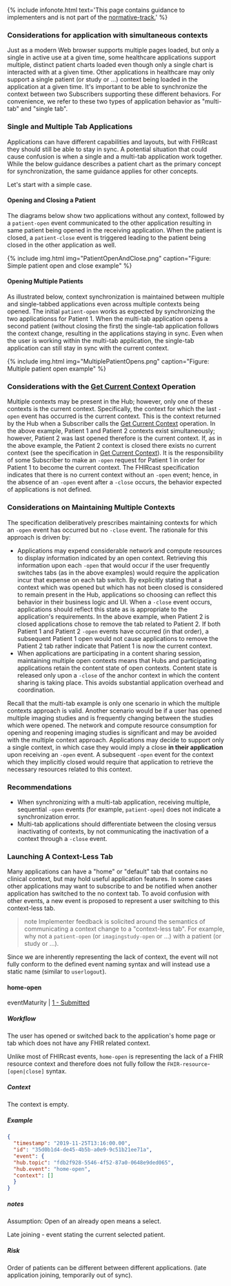 {% include infonote.html text='This page contains guidance to implementers and is not part of the <a href="2_Specification.html">normative-track.</a>' %}


### Considerations for application with simultaneous contexts

Just as a modern Web browser supports multiple pages loaded, but only a single in active use at a given time, some healthcare applications support multiple, distinct patient charts loaded even though only a single chart is interacted with at a given time. Other applications in healthcare may only support a single patient (or study or ...) context being loaded in the application at a given time. It's important to be able to synchronize the context between two Subscribers supporting these different behaviors. For convenience, we refer to these two types of application behavior as "multi-tab" and "single tab".

### Single and Multiple Tab Applications

Applications can have different capabilities and layouts, but with FHIRcast they should still be able to stay in sync. A potential situation that could cause confusion is when a single and a multi-tab application work together. While the below guidance describes a patient chart as the primary concept for synchronization, the same guidance applies for other concepts.  

Let's start with a simple case.

#### Opening and Closing a Patient

The diagrams below show two applications without any context, followed by a `patient-open` event communicated to the other application resulting in same patient being opened in the receiving application. When the patient is closed, a `patient-close` event is triggered leading to the patient being closed in the other application as well.

{% include img.html img="PatientOpenAndClose.png" caption="Figure: Simple patient open and close example" %}

#### Opening Multiple Patients

As illustrated below, context synchronization is maintained between multiple and single-tabbed applications even across multiple contexts being opened. The initial `patient-open` works as expected by synchronizing the two applicationss for Patient 1. When the multi-tab application opens a second patient (without closing the first) the single-tab application follows the context change, resulting in the applications staying in sync. Even when the user is working within the multi-tab application, the single-tab application can still stay in sync with the current context.

{% include img.html img="MultiplePatientOpens.png" caption="Figure: Multiple patient open example" %}

### Considerations with the [Get Current Context](2-9-GetCurrentContext.html) Operation

Multiple contexts may be present in the Hub; however, only one of these contexts is the current context.  Specifically, the context for which the last `-open` event has occurred is the current context.  This is the context returned by the Hub when a Subscriber calls the [Get Current Context](2-9-GetCurrentContext.html) operation. In the above example, Patient 1 and Patient 2 contexts exist simultaneously; however, Patient 2 was last opened therefore is the current context.  If, as in the above example, the Patient 2 context is closed there exists no current context (see the specification in [Get Current Context](2-9-GetCurrentContext.html)).  It is the responsibility of some Subscriber to make an `-open` request for Patient 1 in order for Patient 1 to become the current context.  The FHIRcast specification indicates that there is no current context without an `-open` event; hence, in the absence of an `-open` event after a `-close` occurs, the behavior expected of applications is not defined.

### Considerations on Maintaining Multiple Contexts

The specification deliberatively prescribes maintaining contexts for which an `-open` event has occurred but no `-close` event.  The rationale for this approach is driven by:

*  Applications may expend considerable network and compute resources to display information indicated by an open context.  Retrieving this information upon each `-open` that would occur if the user frequently switches tabs (as in the above examples) would require the application incur that expense on each tab switch.  By explicitly stating that a context which was opened but which has not been closed is considered to remain present in the Hub, applications so choosing can reflect this behavior in their business logic and UI.  When a `-close` event occurs, applications should reflect this state as is appropriate to the application's requirements.  In the above example, when Patient 2 is closed applications chose to remove the tab related to Patient 2.  If both Patient 1 and Patient 2 `-open` events have occurred (in that order), a subsequent Patient 1 open would not cause applications to remove the Patient 2 tab rather indicate that Patient 1 is now the current context.
*  When applications are participating in a content sharing session, maintaining multiple open contexts means that Hubs and participating applications retain the content state of open contexts.  Content state is released only upon a `-close` of the anchor context in which the content sharing is taking place.  This avoids substantial application overhead and coordination.

Recall that the multi-tab example is only one scenario in which the multiple contexts approach is valid.  Another scenario would be if a user has opened multiple imaging studies and is frequently changing between the studies which were opened.  The network and compute resource consumption for opening and reopening imaging studies is significant and may be avoided with the multiple context approach.  Applications may decide to support only a single context, in which case they would imply a close __in their application__ upon receiving an `-open` event.  A subsequent `-open` event for the context which they implicitly closed would require that application to retrieve the necessary resources related to this context.

### Recommendations

* When synchronizing with a multi-tab application, receiving multiple, sequential `-open` events (for example, `patient-open`) does not indicate a synchronization error.
* Multi-tab applications should differentiate between the closing versus inactivating of contexts, by not communicating the inactivation of a context through a `-close` event.

### Launching A Context-Less Tab

Many applications can have a "home" or "default" tab that contains no clinical context, but may hold useful application features. In some cases other applications may want to subscribe to and be notified when another application has switched to the no context tab. To avoid confusion with other events, a new event is proposed to represent a user switching to this context-less tab.

> note
> Implementer feedback is solicited around the semantics of communicating a context change to a "context-less tab". For example, why not a `patient-open` (or `imagingstudy-open` or ...) with a patient (or study or ...).

Since we are inherently representing the lack of context, the event will not fully conform to the defined event naming syntax and will instead use a static name (similar to `userlogout`).

#### home-open

eventMaturity | [1 - Submitted](3-1-2-eventmaturitymodel.html)

##### Workflow

The user has opened or switched back to the application's home page or tab which does not have any FHIR related context.

Unlike most of FHIRcast events, `home-open` is representing the lack of a FHIR resource context and therefore does not fully follow the `FHIR-resource`-`[open|close]` syntax.

##### Context

The context is empty.

##### Example

```json
{
  "timestamp": "2019-11-25T13:16:00.00",
  "id": "35d0b1d4-de45-4b5b-a0e9-9c51b21ee71a",
  "event": {
  "hub.topic": "fdb2f928-5546-4f52-87a0-0648e9ded065", 
  "hub.event": "home-open", 
  "context": [] 
  }
}
```

##### notes

Assumption: Open of an already open means a select.

Late joining  - event stating the current selected patient.

##### Risk

Order of patients can be different between different applications. (late application joining, temporarily out of sync).
